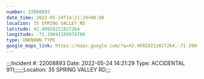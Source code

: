```yaml
---
number: 22008893
date_time: 2022-05-24T14:21:29+00:00
location: 35 SPRING VALLEY RD
latitude: 42.40928211827264
longitude: -71.19041109978706
type: UNKNOWN TYPE
google_maps_link: https://maps.google.com/?q=42.40928211827264,-71.19041109978706
---
```


;;;Incident #: 22008893  Date: 2022-05-24 14:21:29   Type: ACCIDENTAL 911;;;;;;Location: 35 SPRING VALLEY RD;;;
